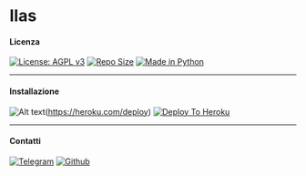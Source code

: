 # Ilas

#### Licenza

[![License: AGPL v3](https://img.shields.io/badge/License-AGPL%20v3-green.svg)](https://www.gnu.org/licenses/agpl-3.0)
[![Repo Size](https://img.shields.io/github/repo-size/JustIlas69/Ilas-UserBot)](https://github.com/JustIlas69/Ilas-UserBot "Ilas")
[![Made in Python](https://img.shields.io/badge/Made%20in-python-red.svg)](https://www.python.org/)

***

#### Installazione

![Alt text](https://brand.heroku.com/static/media/heroku-logotype-horizontal.81c49462.svg)(https://heroku.com/deploy)
[![Deploy To Heroku](https://www.herokucdn.com/deploy/button.svg)](https://heroku.com/deploy)

***

#### Contatti

[![Telegram](https://img.shields.io/badge/TG-%20@Cattivah-orange.svg)](https://t.me/Cattivah)
[![Github](https://img.shields.io/badge/Github-%20Cattovah-purple.svg)](https://github.com/Cattivah)
